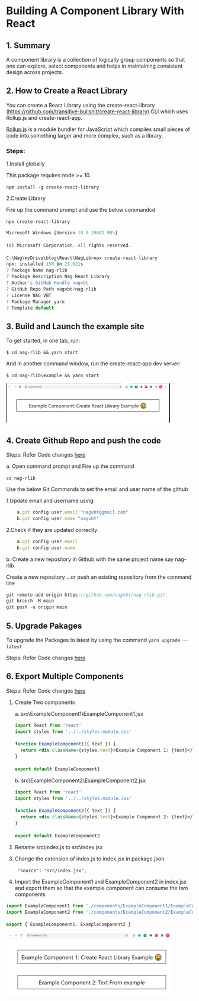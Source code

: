 # Building A Component Library With React

## 1. Summary

A component library is a collection of logically group components so that one can explore, select components and helps in maintaining consistent design across projects.

## 2. How to Create a React Library

You can create a React Library using the create-react-library (https://github.com/transitive-bullshit/create-react-library) CLI which uses Rollup.js and create-react-app.

[Rollup.js](https://rollupjs.org/guide/en/#overview) is a module bundler for JavaScript which compiles small pieces of code into something larger and more complex, such as a library.

### Steps:

1.Install globally

This package requires node >= 10.

`npm install -g create-react-library`

2.Create Library

Fire up the command prompt and use the below commandcd

`npx create-react-library`

```js
Microsoft Windows [Version 10.0.19042.985]

(c) Microsoft Corporation. All rights reserved.

C:\Nag\myDrive\blog\React\NagLib>npx create-react-library
npx: installed 150 in 21.621s
? Package Name nag-rlib
? Package Description Nag React Library
? Author's GitHub Handle nagvbt
? GitHub Repo Path nagvbt/nag-rlib
? License NAG VBT
? Package Manager yarn
? Template default
```

## 3. Build and Launch the example site

To get started, in one tab, run:

`$ cd nag-rlib && yarn start`

And in another command window, run the create-react-app dev server:

`$ cd nag-rlib\example && yarn start`

  <img src='./images/example.png' />

## 4. Create Github Repo and push the code

Steps: Refer Code changes [here](https://github.com/nagvbt/nag-rlib/commit/03e8a144f5afa4edf43b8e47f3dd1facf8d63a6b)

a. Open command prompt and Fire up the command

`cd nag-rlib`

Use the below Git Commands to set the email and user name of the github

1.Update email and username using:

```js
	a.git config user.email "nagvbt@gmail.com"
	b.git config user.name "nagvbt"
```

2.Check if they are updated correctly:

```js
	a.git config user.email
	b.git config user.name
```

b. Create a new repository in Github with the same project name say nag-rlib

Create a new repository
…or push an existing repository from the command line

```js
git remote add origin https://github.com/nagvbt/nag-rlib.git
git branch -M main
git push -u origin main
```

## 5. Upgrade Pakages

To upgrade the Packages to latest by using the command `yarn upgrade --latest`

Steps: Refer Code changes [here](https://github.com/nagvbt/nag-rlib/commit/0243b0a59267e9798502abf72705f6d1b02f7768)

## 6. Export Multiple Components

Steps: Refer Code changes [here](https://github.com/nagvbt/nag-rlib/commit/021a6cefe46e436333b0d7fdadb9b30573addf95)

1. Create Two components

   a. src\ExampleComponent1\ExampleComponent1.jsx

   ```jsx
   import React from 'react'
   import styles from '../../styles.module.css'

   function ExampleComponent1({ text }) {
     return <div className={styles.test}>Example Component 1: {text}</div>
   }

   export default ExampleComponent1
   ```

   b. src\ExampleComponent2\ExampleComponent2.jsx

   ```jsx
   import React from 'react'
   import styles from '../../styles.module.css'

   function ExampleComponent2({ text }) {
     return <div className={styles.test}>Example Component 2: {text}</div>
   }

   export default ExampleComponent2
   ```

2. Rename src\index.js to src\index.jsx

3. Change the extension of index.js to index.jsx in package.json

   ` "source": "src/index.jsx",`

4. Import the ExampleComponent1 and ExampleComponent2 in index.jsx and export them so that the example component can consume the two components

```jsx
import ExampleComponent1 from './components/ExampleComponent1/ExampleComponent1'
import ExampleComponent2 from './components/ExampleComponent2/ExampleComponent2'

export { ExampleComponent1, ExampleComponent2 }
```

<img src='./images/multiple-components.png' width="450"/>
